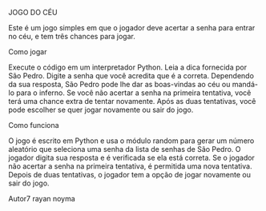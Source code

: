 JOGO DO CÉU

Este é um jogo simples em que o jogador deve acertar a senha para entrar no céu, e tem três chances para jogar.

Como jogar

Execute o código em um interpretador Python.
Leia a dica fornecida por São Pedro.
Digite a senha que você acredita que é a correta.
Dependendo da sua resposta, São Pedro pode lhe dar as boas-vindas ao céu ou mandá-lo para o inferno.
Se você não acertar a senha na primeira tentativa, você terá uma chance extra de tentar novamente.
Após as duas tentativas, você pode escolher se quer jogar novamente ou sair do jogo.

Como funciona

O jogo é escrito em Python e usa o módulo random para gerar um número aleatório que seleciona uma senha da lista de senhas de São Pedro.
O jogador digita sua resposta e é verificada se ela está correta.
Se o jogador não acertar a senha na primeira tentativa, é permitida uma nova tentativa.
Depois de duas tentativas, o jogador tem a opção de jogar novamente ou sair do jogo.

Autor7
rayan noyma
